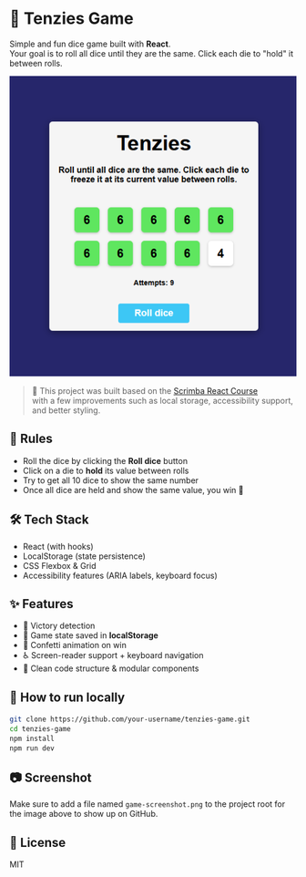 # 🎲 Tenzies Game

Simple and fun dice game built with **React**.  
Your goal is to roll all dice until they are the same. Click each die to "hold" it between rolls.

![Screenshot of the game](./game-screen.png)

> 🧠 This project was built based on the [Scrimba React Course](https://scrimba.com/learn/learnreact)  
> with a few improvements such as local storage, accessibility support, and better styling.

## 🧠 Rules

- Roll the dice by clicking the **Roll dice** button
- Click on a die to **hold** its value between rolls
- Try to get all 10 dice to show the same number
- Once all dice are held and show the same value, you win 🎉

## 🛠️ Tech Stack

- React (with hooks)
- LocalStorage (state persistence)
- CSS Flexbox & Grid
- Accessibility features (ARIA labels, keyboard focus)

## ✨ Features

- 🎯 Victory detection
- 🧠 Game state saved in **localStorage**
- 🎉 Confetti animation on win
- ♿ Screen-reader support + keyboard navigation
- 🧪 Clean code structure & modular components

## 🚀 How to run locally

```bash
git clone https://github.com/your-username/tenzies-game.git
cd tenzies-game
npm install
npm run dev
```

## 📷 Screenshot

Make sure to add a file named `game-screenshot.png` to the project root for the image above to show up on GitHub.

## 📄 License

MIT
